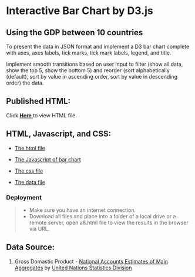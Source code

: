 # Interactive Bar Chart by D3.js

## Using the GDP between 10 countries

To present the data in JSON format and implement a D3 bar chart complete with axes, axes labels, tick marks, tick mark labels, legend, and title. 

Implement smooth transitions based on user input to filter (show all data, show the top 5, show the bottom 5) and reorder (sort alphabetically (default), sort by value in ascending order, sort by value in descending order) the data.

## Published HTML:

Click [ **Here** ](http://www-scf.usc.edu/~chenglil/a8/a8.html) to view HTML file.


## HTML, Javascript, and CSS:
* [The html file](https://github.com/INF554Fall17/a8-Cheng-Lin-Li/blob/master/a8.html)

* [The Javascript of bar chart](https://github.com/INF554Fall17/a8-Cheng-Lin-Li/blob/master/bar_chart.js)

* [The css file](https://github.com/INF554Fall17/a8-Cheng-Lin-Li/blob/master/style.css)

* [The data file](https://github.com/INF554Fall17/a8-Cheng-Lin-Li/blob/master/a8.json)

### Deployment
> * Make sure you have an internet connection.
> * Download all files and place into a folder of a local drive or a remote server, open a8.html file to view the results in the browser via URL.


## Data Source:
1. Gross Domastic Product - [National Accounts Estimates of Main Aggregates](http://data.un.org/Data.aspx?d=SNAAMA&f=grID%3a101%3bcurrID%3aUSD%3bpcFlag%3a0%3bitID%3a9) by [United Nations Statistics Division](https://unstats.un.org/home/)
